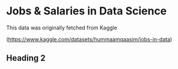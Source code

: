 # Jobs & Salaries in Data Science
This data was originally fetched from Kaggle

(https://www.kaggle.com/datasets/hummaamqaasim/jobs-in-data)


## Heading 2
